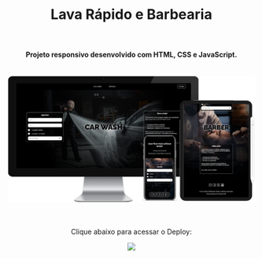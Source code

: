 <h1 align="center">
  Lava Rápido e Barbearia</h1>
<br>
<h4 align="center">Projeto responsivo desenvolvido com HTML, CSS e JavaScript.</h4>
<br>
<div align="center">
  <img width="800px" src="https://github.com/feliperyo/car-wash-barber/blob/main/assets/mockup.png?raw=true"/>
</div>
<br>
<div align="center">
  <br>
  <p>Clique abaixo para acessar o Deploy:</p>
<a href="https://feliperyo.github.io/car-wash-barber/" target="_blank"><img src="https://img.shields.io/website-up-down-green-red/http/cv.lbesson.qc.to.svg"></a>
</div>
